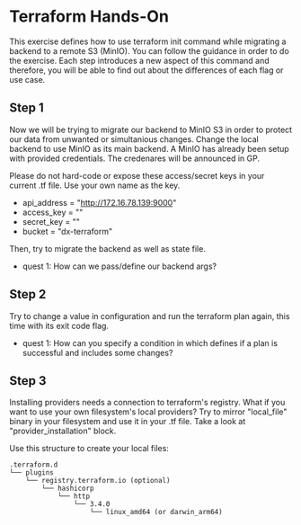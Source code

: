# Terraform Hands-On

This exercise defines how to use terraform init command while migrating a backend to a remote S3 (MinIO). You can follow the guidance in order to do the exercise. Each step introduces a new aspect of this command and therefore, you will be able to find out about the differences of each flag or use case.

## Step 1
Now we will be trying to migrate our backend to MinIO S3 in order to protect our data from unwanted or simultanious changes.
Change the local backend to use MinIO as its main backend. A MinIO has already been setup with provided credentials. The credenares will be announced in GP. 


Please do not hard-code or expose these access/secret keys in your current .tf file. Use your own name as the key.

* api_address = "http://172.16.78.139:9000"
* access_key = ""
* secret_key = ""
* bucket = "dx-terraform"


Then, try to migrate the backend as well as state file.

* quest 1: How can we pass/define our backend args?

## Step 2
Try to change a value in configuration and run the terraform plan again, this time with its exit code flag.

* quest 1: How can you specify a condition in which defines if a plan is successful and includes some changes?

## Step 3
Installing providers needs a connection to terraform's registry. What if you want to use your own filesystem's local providers? 
Try to mirror "local_file" binary in your filesystem and use it in your .tf file. Take a look at "provider_installation" block.

Use this structure to create your local files:
```
.terraform.d
└── plugins
    └── registry.terraform.io (optional)
        └── hashicorp
            └── http
                └── 3.4.0
                    └── linux_amd64 (or darwin_arm64)
```